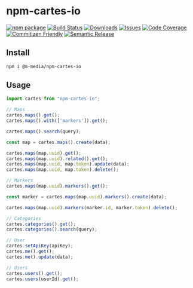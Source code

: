 # npm-cartes-io

[![npm package][npm-img]][https://www.npmjs.com/package/@m-media/npm-cartes-io]
[![Build Status][build-img]][build-url]
[![Downloads][downloads-img]][downloads-url]
[![Issues][issues-img]][issues-url]
[![Code Coverage][codecov-img]][codecov-url]
[![Commitizen Friendly][commitizen-img]][commitizen-url]
[![Semantic Release][semantic-release-img]][semantic-release-url]

<!-- > My awesome module -->

## Install

```bash
npm i @m-media/npm-cartes-io
```

## Usage

```ts
import cartes from "npm-cartes-io";

// Maps
cartes.maps().get();
cartes.maps().with(['markers']).get();

cartes.maps().search(query);

const map = cartes.maps().create(data);

cartes.maps(map.uuid).get();
cartes.maps(map.uuid).related().get();
cartes.maps(map.uuid, map.token).update(data);
cartes.maps(map.uuid, map.token).delete();

// Markers
cartes.maps(map.uuid).markers().get();

const marker = cartes.maps(map.uuid).markers().create(data);

cartes.maps(map.uuid).markers(marker.id, marker.token).delete();

// Categories
cartes.categories().get();
cartes.categories().search(query);

// User
cartes.setApiKey(apiKey);
cartes.me().get();
cartes.me().update(data);

// Users
cartes.users().get();
cartes.users(userId).get();

```

<!-- ## API -->
<!--
### cartes(input, options?)

#### input

Type: `string`

Lorem ipsum.

#### options

Type: `object`

##### postfix

Type: `string`
Default: `rainbows`

Lorem ipsum. -->

[build-img]:https://github.com/ryansonshine/typescript-npm-package-template/actions/workflows/release.yml/badge.svg
[build-url]:https://github.com/ryansonshine/typescript-npm-package-template/actions/workflows/release.yml
[downloads-img]:https://img.shields.io/npm/dt/typescript-npm-package-template
[downloads-url]:https://www.npmtrends.com/typescript-npm-package-template
[npm-img]:https://img.shields.io/npm/v/typescript-npm-package-template
[https://www.npmjs.com/package/@m-media/npm-cartes-io]:https://www.npmjs.com/package/@m-media/npm-cartes-io
[issues-img]:https://img.shields.io/github/issues/ryansonshine/typescript-npm-package-template
[issues-url]:https://github.com/ryansonshine/typescript-npm-package-template/issues
[codecov-img]:https://codecov.io/gh/ryansonshine/typescript-npm-package-template/branch/main/graph/badge.svg
[codecov-url]:https://codecov.io/gh/ryansonshine/typescript-npm-package-template
[semantic-release-img]:https://img.shields.io/badge/%20%20%F0%9F%93%A6%F0%9F%9A%80-semantic--release-e10079.svg
[semantic-release-url]:https://github.com/semantic-release/semantic-release
[commitizen-img]:https://img.shields.io/badge/commitizen-friendly-brightgreen.svg
[commitizen-url]:http://commitizen.github.io/cz-cli/
